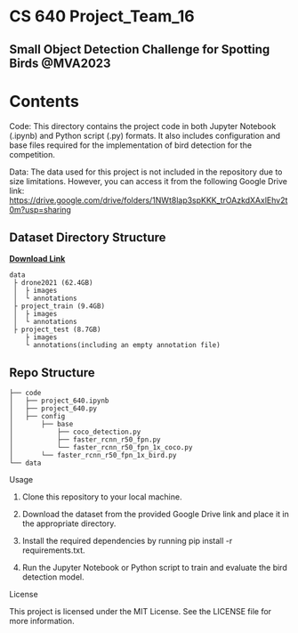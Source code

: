 # CS 640 Project_Team_16
## Small Object Detection Challenge for Spotting Birds @MVA2023

# Contents

Code: This directory contains the project code in both Jupyter Notebook (.ipynb) and Python script (.py) formats. It also includes configuration and base files required for the implementation of bird detection for the competition.

Data: The data used for this project is not included in the repository due to size limitations. However, you can access it from the following Google Drive link: https://drive.google.com/drive/folders/1NWt8lap3spKKK_trOAzkdXAxlEhv2t0m?usp=sharing

## Dataset Directory Structure
**[Download Link](https://drive.google.com/drive/folders/1NWt8lap3spKKK_trOAzkdXAxlEhv2t0m?usp=sharing)**

```
data
 ├ drone2021 (62.4GB)
 │  ├ images
 │  └ annotations
 ├ project_train (9.4GB)
 │  ├ images
 │  └ annotations
 ├ project_test (8.7GB)
    ├ images
    └ annotations(including an empty annotation file)
 ```   

## Repo Structure

```
├── code
│   ├── project_640.ipynb
│   ├── project_640.py
│   ├── config
│       ├── base
│           ├── coco_detection.py
│           ├── faster_rcnn_r50_fpn.py
│           └── faster_rcnn_r50_fpn_1x_coco.py
│       └── faster_rcnn_r50_fpn_1x_bird.py
└── data
```

Usage

1. Clone this repository to your local machine.

2. Download the dataset from the provided Google Drive link and place it in the appropriate directory.

3. Install the required dependencies by running pip install -r requirements.txt.

4. Run the Jupyter Notebook or Python script to train and evaluate the bird detection model.

License

This project is licensed under the MIT License. See the LICENSE file for more information.

